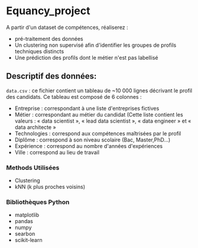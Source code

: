 # Equancy_project

A partir d'un dataset de compétences, réaliserez :
* pré-traitement des données
* Un clustering non supervisé afin d'identifier les groupes de
profils techniques distincts
* Une prédiction des profils dont le métier n'est pas labellisé


## Descriptif des données:

`data.csv` : ce fichier contient un tableau de ~10 000 lignes décrivant le profil des candidats. Ce tableau est composé de 6 colonnes :
- Entreprise : correspondant à une liste d'entreprises fictives
- Métier : correspondant au métier du candidat (Cette liste contient les valeurs : « data scientist », « lead data scientist », « data engineer » et « data architecte »
- Technologies : correspond aux compétences maîtrisées par le profil
- Diplôme : correspond à son niveau scolaire (Bac, Master,PhD...)
- Expérience : correspond au nombre d'années d'expériences
- Ville : correspond au lieu de travail

### Methods Utilisées
* Clustering  
* kNN (k plus proches voisins) 


### Bibliothèques Python
* matplotlib 
* pandas
* numpy 
* searbon
* scikit-learn 
